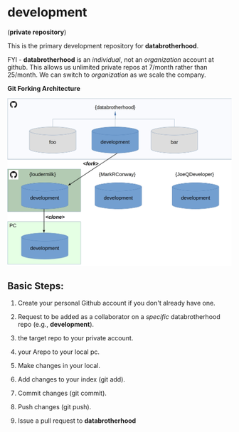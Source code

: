 # development 
(**private repository**)

This is the primary development repository for **databrotherhood**. 

FYI - **databrotherhood** is an _individual_, not an _organization_ account at github. This allows us unlimited private repos at 7/month rather than 25/month. We can switch to _organization_ as we scale the company.

**Git Forking Architecture**

![Git "forking" Workflow](images/git-workflow.jpg)

## Basic Steps:

 1. Create your personal Github account if you don't already have one.
 
 2. Request to be added as a collaborator on a _specific_ databrotherhood repo (e.g., **development**). 
 
 3. _<fork>_ the target repo to your private account.
 
 4. _<clone>_ your Arepo to your local pc.
 
 5. Make changes in your local.
 
 6. Add changes to your index (git add).
 
 7. Commit changes (git commit).
 
 8. Push changes (git push).
 
 9. Issue a pull request to **databrotherhood**
